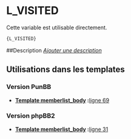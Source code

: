# L_VISITED


Cette variable est utilisable directement.

```html
{L_VISITED}
```

##Description
[*Ajouter une description*](https://fa-tvars.appspot.com/var/L_VISITED)

## Utilisations dans les templates

### Version PunBB

* __[Template memberlist_body](../tpl/var/punbb/memberlist_body.md#readme) :__[ligne 69](../tpl/src/punbb/memberlist_body.tpl#L69)

### Version phpBB2

* __[Template memberlist_body](../tpl/var/subsilver/memberlist_body.md#readme) :__[ligne 31](../tpl/src/subsilver/memberlist_body.tpl#L31)